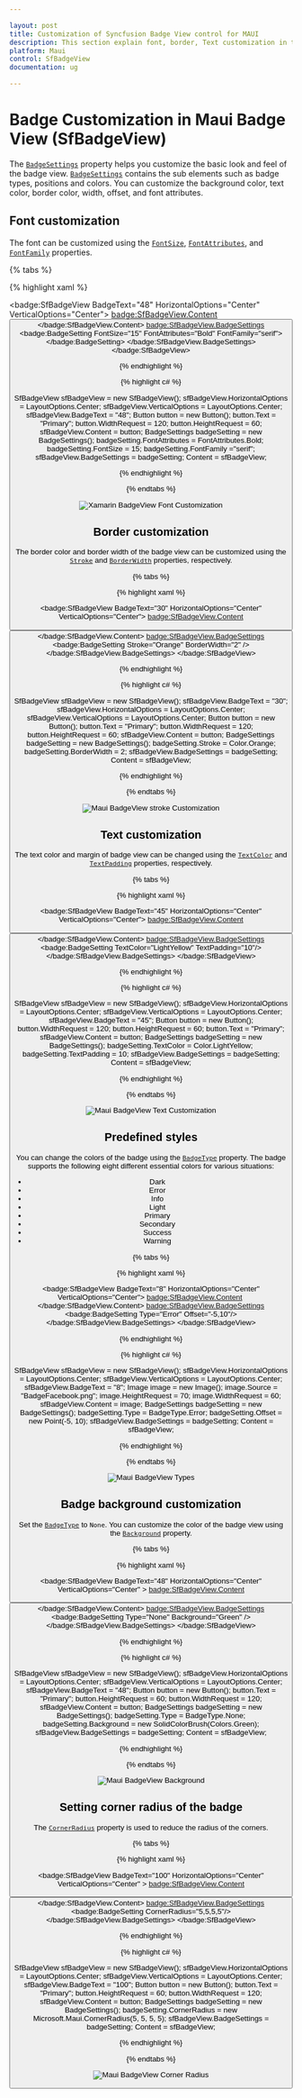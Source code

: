```yaml
---

layout: post
title: Customization of Syncfusion Badge View control for MAUI
description: This section explain font, border, Text customization in the Syncfusion SfBadgeView control in MAUI platform
platform: Maui
control: SfBadgeView
documentation: ug

---
```


# Badge Customization in Maui Badge View (SfBadgeView)

The [`BadgeSettings`](https://help.syncfusion.com/cr/xamarin/Syncfusion.XForms.BadgeView.SfBadgeView.html#Syncfusion_XForms_BadgeView_SfBadgeView_BadgeSettings) property helps you customize the basic look and feel of the badge view. 
[`BadgeSettings`](https://help.syncfusion.com/cr/xamarin/Syncfusion.XForms.BadgeView.SfBadgeView.html#Syncfusion_XForms_BadgeView_SfBadgeView_BadgeSettings) contains the sub elements such as badge types, positions and colors. You can customize the background color, text color, border color, width, offset, and font attributes.

## Font customization

The font can be customized using the [`FontSize`](https://help.syncfusion.com/cr/xamarin/Syncfusion.XForms.BadgeView.BadgeSetting.html#Syncfusion_XForms_BadgeView_BadgeSetting_FontSize), [`FontAttributes`](https://help.syncfusion.com/cr/xamarin/Syncfusion.XForms.BadgeView.BadgeSetting.html#Syncfusion_XForms_BadgeView_BadgeSetting_FontAttributes), and [`FontFamily`](https://help.syncfusion.com/cr/xamarin/Syncfusion.XForms.BadgeView.BadgeSetting.html#Syncfusion_XForms_BadgeView_BadgeSetting_FontFamily) properties.

{% tabs %}

{% highlight xaml %}

<badge:SfBadgeView BadgeText="48" HorizontalOptions="Center" VerticalOptions="Center">
        <badge:SfBadgeView.Content>
            <Button Text ="Primary" WidthRequest="120" HeightRequest="60" />
        </badge:SfBadgeView.Content>
        <badge:SfBadgeView.BadgeSettings>
            <badge:BadgeSetting FontSize="15" FontAttributes="Bold" FontFamily="serif">
         </badge:BadgeSetting>
        </badge:SfBadgeView.BadgeSettings>
</badge:SfBadgeView>

{% endhighlight %}

{% highlight c# %}

SfBadgeView sfBadgeView = new SfBadgeView();
sfBadgeView.HorizontalOptions = LayoutOptions.Center;
sfBadgeView.VerticalOptions = LayoutOptions.Center;
sfBadgeView.BadgeText = "48";
Button button = new Button();
button.Text = "Primary";
button.WidthRequest = 120;
button.HeightRequest = 60;
sfBadgeView.Content = button;
BadgeSettings badgeSetting = new BadgeSettings();
badgeSetting.FontAttributes = FontAttributes.Bold;
badgeSetting.FontSize = 15;
badgeSetting.FontFamily ="serif";
sfBadgeView.BadgeSettings = badgeSetting;
Content = sfBadgeView;
    
{% endhighlight %}

{% endtabs %}

![Xamarin BadgeView Font Customization](badge-customization_images/font_customization.png)

## Border customization

The border color and border width of the badge view can be customized using the [`Stroke`](https://help.syncfusion.com/cr/xamarin/Syncfusion.XForms.BadgeView.BadgeSetting.html#Syncfusion_XForms_BadgeView_BadgeSetting_Stroke) and [`BorderWidth`](https://help.syncfusion.com/cr/xamarin/Syncfusion.XForms.BadgeView.BadgeSetting.html#Syncfusion_XForms_BadgeView_BadgeSetting_StrokeWidth) properties, respectively.

{% tabs %}

{% highlight xaml %}

<badge:SfBadgeView BadgeText="30" HorizontalOptions="Center" VerticalOptions="Center">
        <badge:SfBadgeView.Content>
            <Button Text ="Primary" WidthRequest="120" HeightRequest="60"/>
        </badge:SfBadgeView.Content>
        <badge:SfBadgeView.BadgeSettings>
            <badge:BadgeSetting Stroke="Orange" BorderWidth="2" />
        </badge:SfBadgeView.BadgeSettings>
</badge:SfBadgeView>
              
{% endhighlight %}

{% highlight c# %}

SfBadgeView sfBadgeView = new SfBadgeView();
sfBadgeView.BadgeText = "30";
sfBadgeView.HorizontalOptions = LayoutOptions.Center;
sfBadgeView.VerticalOptions = LayoutOptions.Center;
Button button = new Button();
button.Text = "Primary";
button.WidthRequest = 120;
button.HeightRequest = 60;
sfBadgeView.Content = button;
BadgeSettings badgeSetting = new BadgeSettings();
badgeSetting.Stroke = Color.Orange;
badgeSetting.BorderWidth = 2;
sfBadgeView.BadgeSettings = badgeSetting;
Content = sfBadgeView;
    
{% endhighlight %}

{% endtabs %}

![Maui BadgeView stroke Customization](badge-customization_images/stroke_customization.png)

## Text customization

The text color and margin of badge view can be changed using the [`TextColor`](https://help.syncfusion.com/cr/xamarin/Syncfusion.XForms.BadgeView.BadgeSetting.html#Syncfusion_XForms_BadgeView_BadgeSetting_TextColor) and [`TextPadding`](https://help.syncfusion.com/cr/xamarin/Syncfusion.XForms.BadgeView.BadgeSetting.html#Syncfusion_XForms_BadgeView_BadgeSetting_TextPadding) properties, respectively.

{% tabs %}

{% highlight xaml %}

<badge:SfBadgeView BadgeText="45" HorizontalOptions="Center" VerticalOptions="Center">
        <badge:SfBadgeView.Content>
            <Button Text ="Primary" WidthRequest="120" HeightRequest="60"/>
        </badge:SfBadgeView.Content>
        <badge:SfBadgeView.BadgeSettings>
            <badge:BadgeSetting TextColor="LightYellow" TextPadding="10"/>
        </badge:SfBadgeView.BadgeSettings>
</badge:SfBadgeView>    

{% endhighlight %}

{% highlight c# %}

SfBadgeView sfBadgeView = new SfBadgeView();
sfBadgeView.HorizontalOptions = LayoutOptions.Center;
sfBadgeView.VerticalOptions = LayoutOptions.Center;
sfBadgeView.BadgeText = "45";
Button button = new Button();
button.WidthRequest = 120;
button.HeightRequest = 60;
button.Text = "Primary";
sfBadgeView.Content = button;
BadgeSettings badgeSetting = new BadgeSettings();
badgeSetting.TextColor = Color.LightYellow;
badgeSetting.TextPadding = 10;
sfBadgeView.BadgeSettings = badgeSetting;
Content = sfBadgeView;
    
{% endhighlight %}

{% endtabs %}

![Maui BadgeView Text Customization](badge-customization_images/text_customization.png)

## Predefined styles

You can change the colors of the badge using the [`BadgeType`](https://help.syncfusion.com/cr/xamarin/Syncfusion.XForms.BadgeView.BadgeSetting.html#Syncfusion_XForms_BadgeView_BadgeSetting_BadgeType) property. The badge supports the following eight different essential colors for various situations:

 * Dark
 * Error
 * Info
 * Light
 * Primary
 * Secondary
 * Success
 * Warning

{% tabs %}

{% highlight xaml %}

<badge:SfBadgeView BadgeText="8" HorizontalOptions="Center" VerticalOptions="Center">
        <badge:SfBadgeView.Content>
            <Image Source="BadgeFacebook.png" HeightRequest="70" WidthRequest="60"/>
        </badge:SfBadgeView.Content>
        <badge:SfBadgeView.BadgeSettings>
            <badge:BadgeSetting Type="Error" Offset="-5,10"/>
        </badge:SfBadgeView.BadgeSettings>
</badge:SfBadgeView>

{% endhighlight %}

{% highlight c# %}

SfBadgeView sfBadgeView = new SfBadgeView();
sfBadgeView.HorizontalOptions = LayoutOptions.Center;
sfBadgeView.VerticalOptions = LayoutOptions.Center;
sfBadgeView.BadgeText = "8";
Image image = new Image();
image.Source = "BadgeFacebook.png";
image.HeightRequest = 70;
image.WidthRequest = 60;
sfBadgeView.Content = image;
BadgeSettings badgeSetting = new BadgeSettings();
badgeSetting.Type = BadgeType.Error;
badgeSetting.Offset = new Point(-5, 10);
sfBadgeView.BadgeSettings = badgeSetting;
Content = sfBadgeView;
    
{% endhighlight %}

{% endtabs %}

![Maui BadgeView Types](badge-customization_images/badge_type.png)

## Badge background customization

Set the [`BadgeType`](https://help.syncfusion.com/cr/xamarin/Syncfusion.XForms.BadgeView.BadgeSetting.html#Syncfusion_XForms_BadgeView_BadgeSetting_BadgeType) to `None`. You can customize the color of the badge view using the [`Background`](https://help.syncfusion.com/cr/xamarin/Syncfusion.XForms.BadgeView.BadgeSetting.html#Syncfusion_XForms_BadgeView_BadgeSetting_BackgroundColor) property.

{% tabs %}

{% highlight xaml %}

<badge:SfBadgeView BadgeText="48" HorizontalOptions="Center" VerticalOptions="Center" >
        <badge:SfBadgeView.Content>
            <Button Text ="Primary" WidthRequest="120" HeightRequest="60"/>
        </badge:SfBadgeView.Content>
        <badge:SfBadgeView.BadgeSettings>
            <badge:BadgeSetting Type="None" Background="Green" />
        </badge:SfBadgeView.BadgeSettings>
</badge:SfBadgeView>

{% endhighlight %}

{% highlight c# %}

SfBadgeView sfBadgeView = new SfBadgeView();
sfBadgeView.HorizontalOptions = LayoutOptions.Center;
sfBadgeView.VerticalOptions = LayoutOptions.Center;
sfBadgeView.BadgeText = "48";
Button button = new Button();
button.Text = "Primary";
button.HeightRequest = 60;
button.WidthRequest = 120;
sfBadgeView.Content = button;
BadgeSettings badgeSetting = new BadgeSettings();
badgeSetting.Type = BadgeType.None;
badgeSetting.Background = new SolidColorBrush(Colors.Green);
sfBadgeView.BadgeSettings = badgeSetting;
Content = sfBadgeView;
    
{% endhighlight %}

{% endtabs %}

![Maui BadgeView Background](badge-customization_images/background_customization.png)

## Setting corner radius of the badge

The [`CornerRadius`](https://help.syncfusion.com/cr/xamarin/Syncfusion.XForms.BadgeView.BadgeSetting.html#Syncfusion_XForms_BadgeView_BadgeSetting_CornerRadius) property is used to reduce the radius of the corners.

{% tabs %}

{% highlight xaml %}

<badge:SfBadgeView BadgeText="100" HorizontalOptions="Center" VerticalOptions="Center" >
        <badge:SfBadgeView.Content>
            <Button Text ="Primary" WidthRequest="120" HeightRequest="60"/>
        </badge:SfBadgeView.Content>
        <badge:SfBadgeView.BadgeSettings>
            <badge:BadgeSetting CornerRadius="5,5,5,5"/>
        </badge:SfBadgeView.BadgeSettings>
</badge:SfBadgeView>

{% endhighlight %}

{% highlight c# %}

SfBadgeView sfBadgeView = new SfBadgeView();
sfBadgeView.HorizontalOptions = LayoutOptions.Center;
sfBadgeView.VerticalOptions = LayoutOptions.Center;
sfBadgeView.BadgeText = "100";
Button button = new Button();
button.Text = "Primary";
button.HeightRequest = 60;
button.WidthRequest = 120;
sfBadgeView.Content = button;
BadgeSettings badgeSetting = new BadgeSettings();
badgeSetting.CornerRadius = new Microsoft.Maui.CornerRadius(5, 5, 5, 5);
sfBadgeView.BadgeSettings = badgeSetting;
Content = sfBadgeView;
    
{% endhighlight %}

{% endtabs %}

![Maui BadgeView Corner Radius](badge-customization_images/corner_radius.png)

